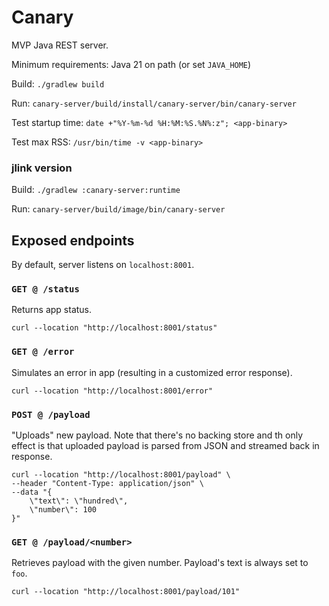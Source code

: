 # Canary

MVP Java REST server.

Minimum requirements: Java 21 on path (or set `JAVA_HOME`)

Build: `./gradlew build`

Run: `canary-server/build/install/canary-server/bin/canary-server`

Test startup time: `date +"%Y-%m-%d %H:%M:%S.%N%:z"; <app-binary>`

Test max RSS: `/usr/bin/time -v <app-binary>`

### jlink version

Build: `./gradlew :canary-server:runtime`

Run: `canary-server/build/image/bin/canary-server`

## Exposed endpoints

By default, server listens on `localhost:8001`.

### `GET @ /status`

Returns app status.

```
curl --location "http://localhost:8001/status"
```

### `GET @ /error`

Simulates an error in app (resulting in a customized error response).

```
curl --location "http://localhost:8001/error"
```

### `POST @ /payload`

"Uploads" new payload. Note that there's no backing store and th only effect is that uploaded payload is parsed from JSON and streamed back in response.

```
curl --location "http://localhost:8001/payload" \
--header "Content-Type: application/json" \
--data "{
	\"text\": \"hundred\",
	\"number\": 100
}"
```

### `GET @ /payload/<number>`

Retrieves payload with the given number. Payload's text is always set to `foo`.

```
curl --location "http://localhost:8001/payload/101"
```